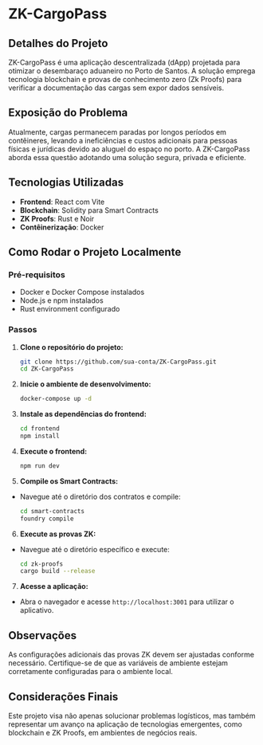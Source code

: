 # ZK-CargoPass

## Detalhes do Projeto

ZK-CargoPass é uma aplicação descentralizada (dApp) projetada para otimizar o desembaraço aduaneiro no Porto de Santos. A solução emprega tecnologia blockchain e provas de conhecimento zero (Zk Proofs) para verificar a documentação das cargas sem expor dados sensíveis.

## Exposição do Problema

Atualmente, cargas permanecem paradas por longos períodos em contêineres, levando a ineficiências e custos adicionais para pessoas físicas e jurídicas devido ao aluguel do espaço no porto. A ZK-CargoPass aborda essa questão adotando uma solução segura, privada e eficiente.

## Tecnologias Utilizadas

- **Frontend**: React com Vite
- **Blockchain**: Solidity para Smart Contracts
- **ZK Proofs**: Rust e Noir
- **Contêinerização**: Docker

## Como Rodar o Projeto Localmente

### Pré-requisitos

- Docker e Docker Compose instalados
- Node.js e npm instalados
- Rust environment configurado

### Passos

1. **Clone o repositório do projeto:**

   ```bash
   git clone https://github.com/sua-conta/ZK-CargoPass.git
   cd ZK-CargoPass

2. **Inicie o ambiente de desenvolvimento:**
   
   ```bash
   docker-compose up -d

3. **Instale as dependências do frontend:**
   
   ```bash
   cd frontend
   npm install

4. **Execute o frontend:**
   
   ```bash
   npm run dev

5. **Compile os Smart Contracts:**

- Navegue até o diretório dos contratos e compile:
   
   ```bash
   cd smart-contracts
   foundry compile

6. **Execute as provas ZK:**

- Navegue até o diretório específico e execute:
   
   ```bash
   cd zk-proofs
   cargo build --release

7. **Acesse a aplicação:**

- Abra o navegador e acesse `http://localhost:3001` para utilizar o aplicativo.

## Observações

As configurações adicionais das provas ZK devem ser ajustadas conforme necessário. Certifique-se de que as variáveis de ambiente estejam corretamente configuradas para o ambiente local.

## Considerações Finais

Este projeto visa não apenas solucionar problemas logísticos, mas também representar um avanço na aplicação de tecnologias emergentes, como blockchain e ZK Proofs, em ambientes de negócios reais.
